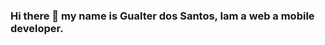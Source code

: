 ### Hi there 👋 my name is Gualter dos Santos, Iam a web a mobile developer.

<!--
**gualterapple/gualterapple** is a ✨ _special_ ✨ repository because its `README.md` (this file) appears on your GitHub profile.

Here are some ideas to get you started:

- 🔭 I’m currently working at Eleba Science.
- 🌱 I’m currently learning React, Node and Linux.
- 👯 I’m looking to collaborate on Google.
- 🤔 I’m looking for help with ...
- 💬 Ask me about anything.
- 📫 How to reach me: gualter_dos_santos@hotmail.com
- 😄 Pronouns: ...
- ⚡ Fun fact: I love to code.
-->
